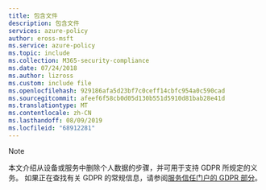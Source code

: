 ```yaml
---
title: 包含文件
description: 包含文件
services: azure-policy
author: eross-msft
ms.service: azure-policy
ms.topic: include
ms.collection: M365-security-compliance
ms.date: 07/24/2018
ms.author: lizross
ms.custom: include file
ms.openlocfilehash: 929186afa5d23bf7c0ceff14cbfc954a0c590cad
ms.sourcegitcommit: afeef6f58cb0d05d130b551d5910d81bab28e41d
ms.translationtype: MT
ms.contentlocale: zh-CN
ms.lasthandoff: 08/09/2019
ms.locfileid: "68912281"
---
```

>[!Note] 
> 本文介绍从设备或服务中删除个人数据的步骤，并可用于支持 GDPR 所规定的义务。 如果正在查找有关 GDPR 的常规信息，请参阅[服务信任门户的 GDPR 部分](https://servicetrust.microsoft.com/ViewPage/GDPRGetStarted)。
